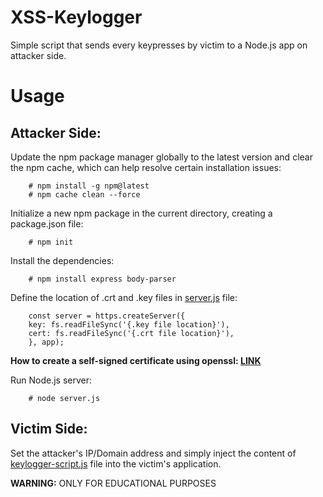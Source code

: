 # XSS-Keylogger
Simple script that sends every keypresses by victim to a Node.js app on attacker side.

# Usage
## Attacker Side:

Update the npm package manager globally to the latest version and clear the npm cache, which can help resolve certain installation issues:

        # npm install -g npm@latest
        # npm cache clean --force

Initialize a new npm package in the current directory, creating a package.json file:

        # npm init

Install the dependencies:

        # npm install express body-parser

Define the location of .crt and .key files in [server.js](server.js) file:

        const server = https.createServer({
        key: fs.readFileSync('{.key file location}'),
        cert: fs.readFileSync('{.crt file location}'),
        }, app);

**How to create a self-signed certificate using openssl: [LINK](https://devopscube.com/create-self-signed-certificates-openssl/)**

Run Node.js server:

        # node server.js

## Victim Side:

Set the attacker's IP/Domain address and simply inject the content of [keylogger-script.js](keylogger-script.js) file into the victim's application.

**WARNING:** ONLY FOR EDUCATIONAL PURPOSES
